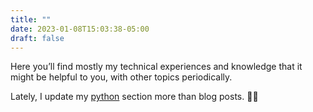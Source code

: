 ```yaml
---
title: ""
date: 2023-01-08T15:03:38-05:00
draft: false
---
```


Here you’ll find mostly my technical experiences and knowledge that it might be helpful to you, with other topics periodically.

Lately, I update my [python](/python) section more than blog posts. 👍🏻
